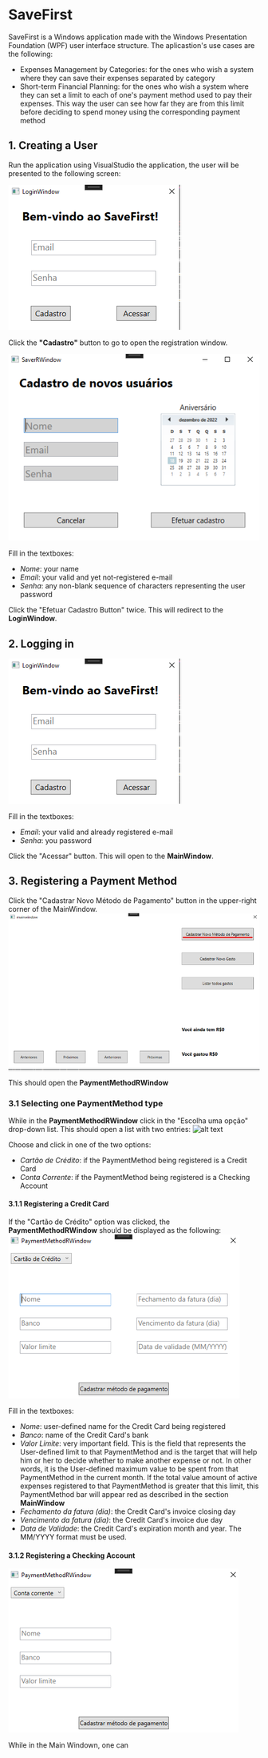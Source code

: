 # SaveFirst
SaveFirst is a Windows application made with the Windows Presentation Foundation (WPF) user interface structure.
The aplicastion's use cases are the following:

- Expenses Management by Categories: for the ones who wish a system where they can save their expenses separated by category
- Short-term Financial Planning: for the ones who wish a system where they can set a limit to each of one's payment method used to pay their expenses. This way the user can see how far they are from this limit before deciding to spend money using the corresponding payment method



## 1. Creating a User

Run the application using VisualStudio the application, the user will be presented to the following screen:

![alt text](/Prints/LoginWindow.png)

Click the **"Cadastro"** button to go to open the registration window.

![alt text](/Prints/RegisteringUser.png)

Fill in the textboxes:

- *Nome*: your name
- *Email*: your valid and yet not-registered e-mail
- *Senha*: any non-blank sequence of characters representing the user password

Click the "Efetuar Cadastro Button" twice. This will redirect to the **LoginWindow**.

## 2. Logging in

![alt text](/Prints/LoginWindow.png)

Fill in the textboxes:

- *Email*: your valid  and already registered e-mail
- *Senha*: you password

Click the "Acessar" button. This will open to the **MainWindow**.

## 3. Registering a Payment Method

Click the "Cadastrar Novo Método de Pagamento" button in the upper-right corner of the MainWindow.
![alt text](/Prints/RegisteringPaymentMethod.png)

This should open the **PaymentMethodRWindow**

### 3.1 Selecting one PaymentMethod type

While in the **PaymentMethodRWindow** click in the "Escolha uma opção" drop-down list. This should open a list with two entries:
![alt text](/Prints/SelectingPaymentMethodType.png)

Choose and click in one of the two options:

- *Cartão de Crédito*: if the PaymentMethod being registered is a Credit Card
- *Conta Corrente*: if the PaymentMethod being registered is a Checking Account

#### 3.1.1 Registering a Credit Card

If the "Cartão de Crédito" option was clicked, the **PaymentMethodRWindow** should be displayed as the following:
![alt text](/Prints/RegisteringCreditCard.png)

Fill in the textboxes:

- *Nome*: user-defined name for the Credit Card being registered
- *Banco*: name of the Credit Card's bank
- *Valor Limite*: very important field. This is the field that represents the User-defined limit to that PaymentMethod and is the target that will help him or her to decide whether to make another expense or not. In other words, it is the User-defined maximum value to be spent from that PaymentMethod in the current month. If the total value amount of active expenses registered to that PaymentMethod is greater that this limit, this PaymentMethod bar will appear red as described in the section **MainWindow**
- *Fechamento da fatura (dia)*: the Credit Card's invoice closing day 
- *Vencimento da fatura (dia)*: the Credit Card's invoice due day
- *Data de Validade*: the Credit Card's expiration month and year. The MM/YYYY format must be used.

#### 3.1.2 Registering a Checking Account
![alt text](/Prints/RegisteringCheckingAccount.png)












While in the Main Windown, one can 


